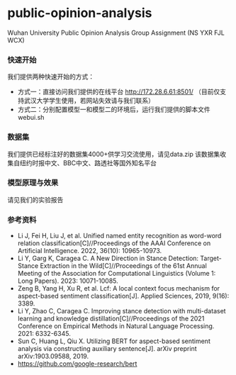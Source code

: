 # public-opinion-analysis
Wuhan University Public Opinion Analysis Group Assignment (NS YXR FJL WCX)

### 快速开始
我们提供两种快速开始的方式：
- 方式一：直接访问我们提供的在线平台 http://172.28.6.61:8501/ （目前仅支持武汉大学学生使用，若网站失效请与我们联系）
- 方式二：分别配置模型一和模型二的环境后，运行我们提供的脚本文件 webui.sh

### 数据集
  我们提供已经标注好的数据集4000+供学习交流使用，请见data.zip
  该数据集收集自纽约时报中文、BBC中文、路透社等国外知名平台

### 模型原理与效果
  请见我们的实验报告

### 参考资料
- Li J, Fei H, Liu J, et al. Unified named entity recognition as word-word relation classification[C]//Proceedings of the AAAI Conference on Artificial Intelligence. 2022, 36(10): 10965-10973.
- Li Y, Garg K, Caragea C. A New Direction in Stance Detection: Target-Stance Extraction in the Wild[C]//Proceedings of the 61st Annual Meeting of the Association for Computational Linguistics (Volume 1: Long Papers). 2023: 10071-10085.
- Zeng B, Yang H, Xu R, et al. Lcf: A local context focus mechanism for aspect-based sentiment classification[J]. Applied Sciences, 2019, 9(16): 3389.
- Li Y, Zhao C, Caragea C. Improving stance detection with multi-dataset learning and knowledge distillation[C]//Proceedings of the 2021 Conference on Empirical Methods in Natural Language Processing. 2021: 6332-6345.
- Sun C, Huang L, Qiu X. Utilizing BERT for aspect-based sentiment analysis via constructing auxiliary sentence[J]. arXiv preprint arXiv:1903.09588, 2019.
- https://github.com/google-research/bert
  
